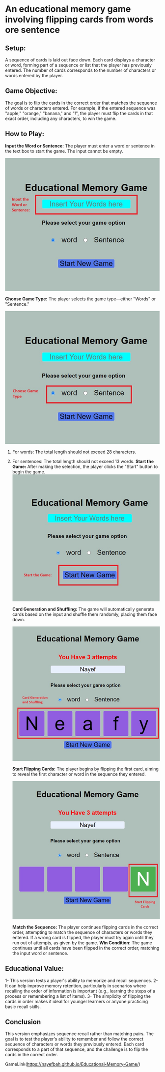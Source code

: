 # An educational memory game involving flipping cards from words ore sentence

## Setup:

A sequence of cards is laid out face down. Each card displays a character or word, forming part of a sequence or list that the player has previously entered. The number of cards corresponds to the number of characters or words entered by the player.

## Game Objective:

The goal is to flip the cards in the correct order that matches the sequence of words or characters entered. For example, if the entered sequence was "apple," "orange," "banana," and "!", the player must flip the cards in that exact order, including any characters, to win the game.

## How to Play:

**Input the Word or Sentence:** The player must enter a word or sentence in the text box to start the game. The input cannot be empty.

![Image 1](Images/input.jpg)

**Choose Game Type:** The player selects the game type—either "Words" or "Sentence."

![Image 2](Images/choose.jpg)

1. For words: The total length should not exceed 28 characters.
2. For sentences: The total length should not exceed 13 words.
   **Start the Game:** After making the selection, the player clicks the "Start" button to begin the game.
   ![Image 3](Images/start.jpg)

   **Card Generation and Shuffling:** The game will automatically generate cards based on the input and shuffle them randomly, placing them face down.

   ![Image 4](Images/CardGenerationandShuffling.jpg)

   **Start Flipping Cards:** The player begins by flipping the first card, aiming to reveal the first character or word in the sequence they entered.

   ![Image 5](Images/startflipping.jpg)

   **Match the Sequence:** The player continues flipping cards in the correct order, attempting to match the sequence of characters or words they entered. If a wrong card is flipped, the player must try again until they run out of attempts, as given by the game.
   **Win Condition:** The game continues until all cards have been flipped in the correct order, matching the input word or sentence.

## Educational Value:

1- This version tests a player's ability to memorize and recall sequences.
2- It can help improve memory retention, particularly in scenarios where recalling the order of information is important (e.g., learning the steps of a process or remembering a list of items).
3- The simplicity of flipping the cards in order makes it ideal for younger learners or anyone practicing basic recall skills.

## Conclusion

This version emphasizes sequence recall rather than matching pairs. The goal is to test the player's ability to remember and follow the correct sequence of characters or words they previously entered. Each card corresponds to a part of that sequence, and the challenge is to flip the cards in the correct order.

GameLink(https://nayefbah.github.io/Educational-Memory-Game/)
